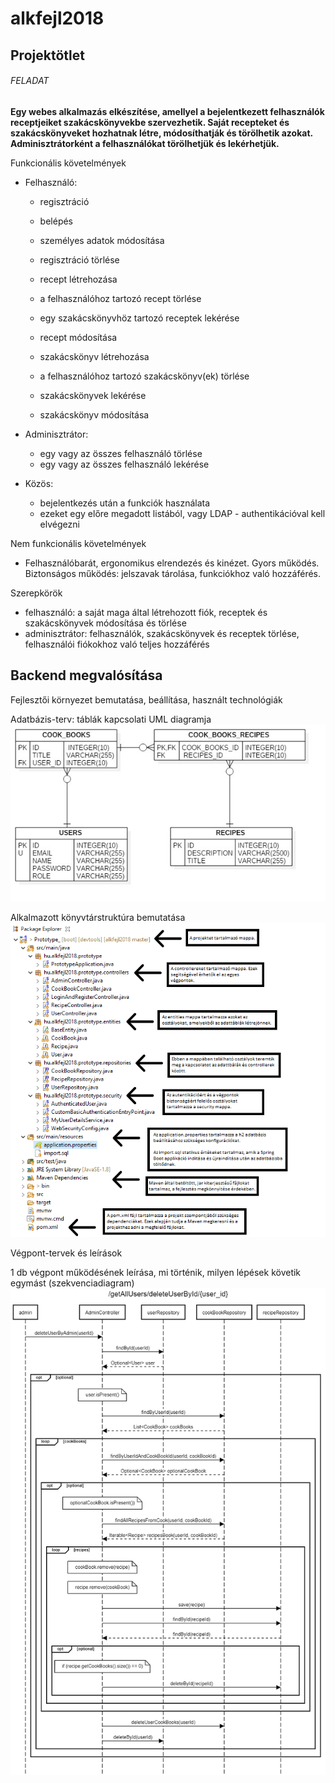 # alkfejl2018
## Projektötlet

###### FELADAT
**Egy webes alkalmazás elkészítése, amellyel a bejelentkezett felhasználók receptjeiket szakácskönyvekbe szervezhetik. Saját recepteket és szakácskönyveket hozhatnak létre, módosíthatják és törölhetik azokat. Adminisztrátorként a felhasználókat törölhetjük és lekérhetjük.**

Funkcionális követelmények

* Felhasználó: 
	* regisztráció
	* belépés
	* személyes adatok módosítása
	* regisztráció törlése

	* recept létrehozása
	* a felhasználóhoz tartozó recept törlése
	* egy szakácskönyvhöz tartozó receptek lekérése
	* recept módosítása
				
	* szakácskönyv létrehozása
	* a felhasználóhoz tartozó szakácskönyv(ek) törlése
	* szakácskönyvek lekérése
	* szakácskönyv módosítása

* Adminisztrátor: 
	* egy vagy az összes felhasználó törlése		
	* egy vagy az összes felhasználó lekérése
				
* Közös: 
	* bejelentkezés után a funkciók használata 
	* ezeket egy előre megadott listából, vagy LDAP - authentikációval kell elvégezni

Nem funkcionális követelmények

* Felhasználóbarát, ergonomikus elrendezés és kinézet. Gyors működés. Biztonságos működés: jelszavak tárolása, funkciókhoz való hozzáférés.

Szerepkörök

* felhasználó: a saját maga által létrehozott fiók, receptek és szakácskönyvek módosítása és törlése
* adminisztrátor: felhasználók, szakácskönyvek és receptek törlése, felhasználói fiókokhoz való teljes hozzáférés

## Backend megvalósítása

Fejlesztői környezet bemutatása, beállítása, használt technológiák

Adatbázis-terv: táblák kapcsolati UML diagramja
![Screenshot](db.jpg)

Alkalmazott könyvtárstruktúra bemutatása
![Screenshot](folders.bmp)

Végpont-tervek és leírások

1 db végpont működésének leírása, mi történik, milyen lépések követik egymást (szekvenciadiagram)
![Screenshot](endpoint.png)
